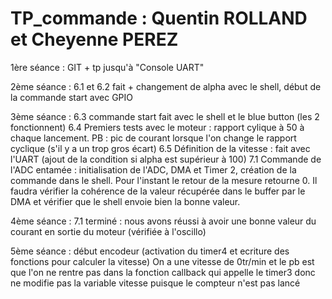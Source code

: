 # TP_commande : Quentin ROLLAND et Cheyenne PEREZ 

1ère séance : GIT + tp jusqu'à "Console UART"

2ème séance : 6.1 et 6.2 fait + changement de alpha avec le shell, début de la commande start avec GPIO

3ème séance : 6.3 commande start fait avec le shell et le blue button (les 2 fonctionnent)
	6.4 Premiers tests avec le moteur : rapport cylique à 50 à chaque lancement. PB : pic de courant lorsque 
	l'on change le rapport cyclique (s'il y a un trop gros écart)
	6.5 Définition de la vitesse : fait avec l'UART (ajout de la condition si alpha est supérieur à 100)
	7.1 Commande de l'ADC entamée : initialisation de l'ADC, DMA et Timer 2, création de la commande dans 
	le shell. Pour l'instant le retour de la mesure retourne 0. Il faudra vérifier la cohérence de la valeur
	récupérée dans le buffer par le DMA et vérifier que le shell envoie bien la bonne valeur.

4ème séance : 7.1 terminé : nous avons réussi à avoir une bonne valeur du courant en sortie du moteur (vérifiée 
	à l'oscillo) 

5ème séance : début encodeur (activation du timer4 et ecriture des fonctions pour calculer la vitesse) 
	On a une vitesse de 0tr/min et le pb est que l'on ne rentre pas dans la fonction callback qui appelle 
	le timer3 donc ne modifie pas la variable vitesse puisque le compteur n'est pas lancé


